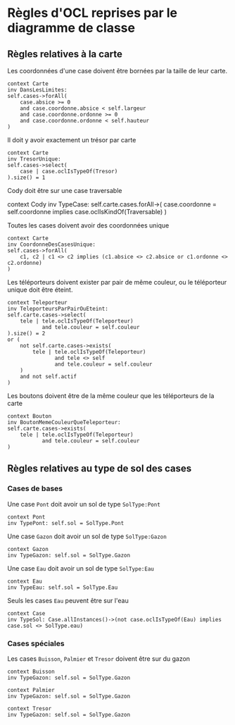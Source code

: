 # Règles d'OCL reprises par le diagramme de classe

## Règles relatives à la carte

Les coordonnées d'une case doivent être bornées par la taille de leur carte.

    context Carte
    inv DansLesLimites:
    self.cases->forAll(
        case.absice >= 0
        and case.coordonne.absice < self.largeur
        and case.coordonne.ordonne >= 0
        and case.coordonne.ordonne < self.hauteur
    )

Il doit y avoir exactement un trésor par carte

    context Carte
    inv TresorUnique:
    self.cases->select(
        case | case.oclIsTypeOf(Tresor)
    ).size() = 1
	
Cody doit être sur une case traversable

context Cody
inv TypeCase: self.carte.cases.forAll->(
	case.coordonne = self.coordonne implies case.oclIsKindOf(Traversable)
)
	
Toutes les cases doivent avoir des coordonnées unique

    context Carte
    inv CoordonneDesCasesUnique:
    self.cases->forAll(
        c1, c2 | c1 <> c2 implies (c1.absice <> c2.absice or c1.ordonne <> c2.ordonne)
    )

Les téléporteurs doivent exister par pair de même couleur, ou le téléporteur unique doit être éteint.

    context Teleporteur
    inv TeleporteursParPairOuEteint:
    self.carte.cases->select(
        tele | tele.oclIsTypeOf(Teleporteur)
               and tele.couleur = self.couleur
    ).size() = 2
    or (
        not self.carte.cases->exists(
            tele | tele.oclIsTypeOf(Teleporteur)
                   and tele <> self
                   and tele.couleur = self.couleur
        )
        and not self.actif
    )

Les boutons doivent être de la même couleur que les téléporteurs de la carte

    context Bouton
    inv BoutonMemeCouleurQueTeleporteur:
    self.carte.cases->exists(
        tele | tele.oclIsTypeOf(Teleporteur)
               and tele.couleur = self.couleur
    )



## Règles relatives au type de sol des cases

### Cases de bases

Une case `Pont` doit avoir un sol de type `SolType:Pont`

    context Pont
    inv TypePont: self.sol = SolType.Pont

Une case `Gazon` doit avoir un sol de type `SolType:Gazon`

    context Gazon
    inv TypeGazon: self.sol = SolType.Gazon

Une case `Eau` doit avoir un sol de type `SolType:Eau`

    context Eau
    inv TypeEau: self.sol = SolType.Eau

Seuls les cases `Eau` peuvent être sur l'eau

    context Case
    inv TypeSol: Case.allInstances()->(not case.oclIsTypeOf(Eau) implies case.sol <> SolType.eau)

### Cases spéciales

Les cases `Buisson`, `Palmier` et `Tresor` doivent être sur du gazon

    context Buisson
    inv TypeGazon: self.sol = SolType.Gazon

    context Palmier
    inv TypeGazon: self.sol = SolType.Gazon

    context Tresor
    inv TypeGazon: self.sol = SolType.Gazon
